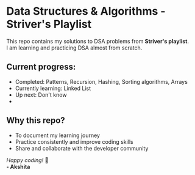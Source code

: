 # Data Structures & Algorithms - Striver's Playlist
This repo contains my solutions to DSA problems from **Striver's playlist**.  
I am learning and practicing DSA almost from scratch.

## Current progress:
- Completed: Patterns, Recursion, Hashing, Sorting algorithms, Arrays 
- Currently learning: Linked List
- Up next: Don't know
- 
## Why this repo?
- To document my learning journey  
- Practice consistently and improve coding skills  
- Share and collaborate with the developer community

*Happy coding!* 🚀  
**- Akshita**
